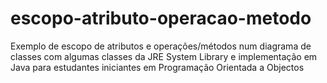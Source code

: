 # escopo-atributo-operacao-metodo
Exemplo de escopo de atributos e operações/métodos num diagrama de classes com algumas classes da JRE System Library e implementação em Java para estudantes iniciantes em Programação Orientada a Objectos
